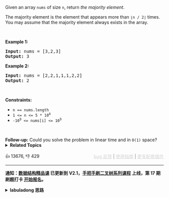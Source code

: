 <p>Given an array <code>nums</code> of size <code>n</code>, return <em>the majority element</em>.</p>

<p>The majority element is the element that appears more than <code>⌊n / 2⌋</code> times. You may assume that the majority element always exists in the array.</p>

<p>&nbsp;</p> 
<p><strong class="example">Example 1:</strong></p> 
<pre><strong>Input:</strong> nums = [3,2,3]
<strong>Output:</strong> 3
</pre>
<p><strong class="example">Example 2:</strong></p> 
<pre><strong>Input:</strong> nums = [2,2,1,1,1,2,2]
<strong>Output:</strong> 2
</pre> 
<p>&nbsp;</p> 
<p><strong>Constraints:</strong></p>

<ul> 
 <li><code>n == nums.length</code></li> 
 <li><code>1 &lt;= n &lt;= 5 * 10<sup>4</sup></code></li> 
 <li><code>-10<sup>9</sup> &lt;= nums[i] &lt;= 10<sup>9</sup></code></li> 
</ul>

<p>&nbsp;</p> 
<strong>Follow-up:</strong> Could you solve the problem in linear time and in 
<code>O(1)</code> space?

<details><summary><strong>Related Topics</strong></summary>Array | Hash Table | Divide and Conquer | Sorting | Counting</details><br>

<div>👍 13676, 👎 429<span style='float: right;'><span style='color: gray;'><a href='https://github.com/labuladong/fucking-algorithm/discussions/939' target='_blank' style='color: lightgray;text-decoration: underline;'>bug 反馈</a> | <a href='https://mp.weixin.qq.com/s/NF8mmVyXVfC1ehdMOsO7Cw' target='_blank' style='color: lightgray;text-decoration: underline;'>使用指南</a> | <a href='https://labuladong.github.io/algo/images/others/%E5%85%A8%E5%AE%B6%E6%A1%B6.jpg' target='_blank' style='color: lightgray;text-decoration: underline;'>更多配套插件</a></span></span></div>

<div id="labuladong"><hr>

**通知：[数据结构精品课](https://aep.h5.xeknow.com/s/1XJHEO) 已更新到 V2.1，[手把手刷二叉树系列课程](https://aep.xet.tech/s/3YGcq3) 上线，第 17 期刷题打卡 [开始报名](https://aep.xet.tech/s/2jPp5X)。**

<details><summary><strong>labuladong 思路</strong></summary>

## 基本思路

这道题的标准解法肯定是用一个哈希表作为计数器记录每个元素出现的次数，然后寻找出现次数最多的那个元素，时间和空间复杂度都是 `O(N)`。

但是由于题目说了这个目标元素（众数）出现的次数**过半**，这就有意思了，其实我们不需要用哈希表来做计数器就能把这个众数找出来。

你想象一下，比方说一群带正电的粒子和一群带负电的粒子，把它们混合起来，得到的这群混合粒子的带电性质是什么？这取决于正电离子多还是负电离子多，如果正负粒子数量恰好相等，则呈电中性。

回到这道题，题目告诉你一定存在一个众数，它出现的次数过半，那么如果你把这个众数元素想象成正电粒子，其他的所有元素都想象成负电粒子，那么它们混合起来会怎样？

**在正负粒子混合的过程中，整体的带电性可能在正负间波动，但最终的结果一定是正电**。

有了这个类比，你看下解法代码，我们是如何用 `O(1)` 的空间复杂度来计算众数的。

**标签：哈希表，[数组](https://mp.weixin.qq.com/mp/appmsgalbum?__biz=MzAxODQxMDM0Mw==&action=getalbum&album_id=2120601117519675393)**

## 解法代码

```java
class Solution {
    public int majorityElement(int[] nums) {
        // 我们想寻找的那个众数
        int target = 0;
        // 计数器（类比带电粒子例子中的带电性）
        int count = 0;
        for (int i = 0; i < nums.length; i++) {
            if (count == 0) {
                // 当计数器为 0 时，假设 nums[i] 就是众数
                target = nums[i];
                // 众数出现了一次
                count = 1;
            } else if (nums[i] == target) {
                // 如果遇到的是目标众数，计数器累加
                count++;
            } else {
                // 如果遇到的不是目标众数，计数器递减
                count--;
            }
        }
        // 回想带电粒子的例子
        // 此时的 count 必然大于 0，此时的 target 必然就是目标众数
        return target;
    }
}
```

**类似题目**：
  - [剑指 Offer 39. 数组中出现次数超过一半的数字 🟢](/problems/shu-zu-zhong-chu-xian-ci-shu-chao-guo-yi-ban-de-shu-zi-lcof)

</details>
</div>



